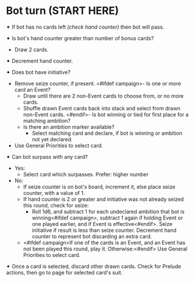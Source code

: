 # Bot turn (START HERE)

✦ If bot has no cards left *(check hand counter)* then bot will pass.

✦ Is bot's hand counter greater than number of bonus cards?

- Draw 2 cards.

✦ Decrement hand counter.

✦ Does bot have initiative?

- Remove seize counter, if present.
<#ifdef campaign>- Is one or more card an Event?
	- Draw until there are 2 non-Event cards to choose from, or no more cards.
	- Shuffle drawn Event cards back into stack and select from drawn non-Event cards.
<#endif>- Is bot winning or tied for first place for a matching ambition?
	- Is there an ambition marker available?
		- Select matching card and declare, if bot is winning or ambition not yet declared.
- Use General Priorities to select card.

✦ Can bot surpass with any card?

- Yes:
	- Select card which surpasses. Prefer: higher number
- No:
	- If seize counter is on bot's board, increment it, else place seize counter, with a value of 1.
	- If hand counter is 2 or greater and initiative was not already seized this round, check for seize:
		- Roll 1d6, and subtract 1 for each undeclared ambition that bot is winning<#ifdef campaign>, subtract 1 again if holding Event or one played earlier, and if Event is effective<#endif>. Seize initiative if result is less than seize counter. Decrement hand counter to represent bot discarding an extra card.
	- <#ifdef campaign>If one of the cards is an Event, and an Event has not been played this round, play it. Otherwise:<#endif> Use General Priorities to select card.

✦ Once a card is selected, discard other drawn cards. Check for Prelude actions, then go to page for selected card's suit.

<div class="pagebreak"> </div>
